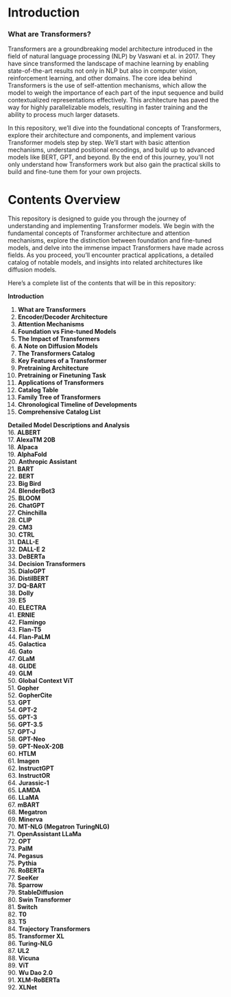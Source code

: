 # Introduction
### What are Transformers?
Transformers are a groundbreaking model architecture introduced in the field of natural language processing (NLP) by Vaswani et al. in 2017. They have since transformed the landscape of machine learning by enabling state-of-the-art results not only in NLP but also in computer vision, reinforcement learning, and other domains. The core idea behind Transformers is the use of self-attention mechanisms, which allow the model to weigh the importance of each part of the input sequence and build contextualized representations effectively. This architecture has paved the way for highly parallelizable models, resulting in faster training and the ability to process much larger datasets.

In this repository, we’ll dive into the foundational concepts of Transformers, explore their architecture and components, and implement various Transformer models step by step. We’ll start with basic attention mechanisms, understand positional encodings, and build up to advanced models like BERT, GPT, and beyond. By the end of this journey, you'll not only understand how Transformers work but also gain the practical skills to build and fine-tune them for your own projects.

# Contents Overview
This repository is designed to guide you through the journey of understanding and implementing Transformer models. We begin with the fundamental concepts of Transformer architecture and attention mechanisms, explore the distinction between foundation and fine-tuned models, and delve into the immense impact Transformers have made across fields. As you proceed, you’ll encounter practical applications, a detailed catalog of notable models, and insights into related architectures like diffusion models.

Here’s a complete list of the contents that will be in this repository:

**Introduction**
01. **What are Transformers**  
02. **Encoder/Decoder Architecture**  
03. **Attention Mechanisms**  
04. **Foundation vs Fine-tuned Models**  
05. **The Impact of Transformers**  
06. **A Note on Diffusion Models**  
07. **The Transformers Catalog**  
08. **Key Features of a Transformer**  
09. **Pretraining Architecture**  
10. **Pretraining or Finetuning Task**  
11. **Applications of Transformers**  
12. **Catalog Table**  
13. **Family Tree of Transformers**  
14. **Chronological Timeline of Developments**  
15. **Comprehensive Catalog List**  

**Detailed Model Descriptions and Analysis**  
16. **ALBERT**  
17. **AlexaTM 20B**  
18. **Alpaca**  
19. **AlphaFold**  
20. **Anthropic Assistant**  
21. **BART**  
22. **BERT**  
23. **Big Bird**  
24. **BlenderBot3**  
25. **BLOOM**  
26. **ChatGPT**  
27. **Chinchilla**  
28. **CLIP**  
29. **CM3**  
30. **CTRL**  
31. **DALL-E**  
32. **DALL-E 2**  
33. **DeBERTa**  
34. **Decision Transformers**  
35. **DialoGPT**  
36. **DistilBERT**  
37. **DQ-BART**  
38. **Dolly**  
39. **E5**  
40. **ELECTRA**  
41. **ERNIE**  
42. **Flamingo**  
43. **Flan-T5**  
44. **Flan-PaLM**  
45. **Galactica**  
46. **Gato**  
47. **GLaM**  
48. **GLIDE**  
49. **GLM**  
50. **Global Context ViT**  
51. **Gopher**  
52. **GopherCite**  
53. **GPT**  
54. **GPT-2**  
55. **GPT-3**  
56. **GPT-3.5**  
57. **GPT-J**  
58. **GPT-Neo**  
59. **GPT-NeoX-20B**  
60. **HTLM**  
61. **Imagen**  
62. **InstructGPT**  
63. **InstructOR**  
64. **Jurassic-1**  
65. **LAMDA**  
66. **LLaMA**  
67. **mBART**  
68. **Megatron**  
69. **Minerva**  
70. **MT-NLG (Megatron TuringNLG)**  
71. **OpenAssistant LLaMa**  
72. **OPT**  
73. **PalM**  
74. **Pegasus**  
75. **Pythia**  
76. **RoBERTa**  
77. **SeeKer**  
78. **Sparrow**  
79. **StableDiffusion**  
80. **Swin Transformer**  
81. **Switch**  
82. **T0**  
83. **T5**  
84. **Trajectory Transformers**  
85. **Transformer XL**  
86. **Turing-NLG**  
87. **UL2**  
88. **Vicuna**  
89. **ViT**  
90. **Wu Dao 2.0**  
91. **XLM-RoBERTa**  
92. **XLNet**
